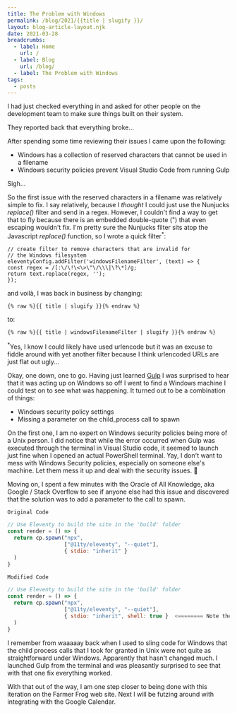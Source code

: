```yaml
---
title: The Problem with Windows
permalink: /blog/2021/{{title | slugify }}/
layout: blog-article-layout.njk
date: 2021-03-28
breadcrumbs:
  - label: Home
    url: /
  - label: Blog
    url: /blog/
  - label: The Problem with Windows
tags:
  - posts
---
```


<!-- Excerpt Start -->

I had just checked everything in and asked for other people on the development team to make sure things built on their system.

They reported back that everything broke...

<!-- Excerpt End -->

After spending some time reviewing their issues I came upon the following:

- Windows has a collection of reserved characters that cannot be used in a filename
- Windows security policies prevent Visual Studio Code from running Gulp

Sigh...

So the first issue with the reserved characters in a filename was relatively simple to fix. I say relatively, because I _thought_ I could just use the Nunjucks _replace()_ filter and send in a regex. However, I couldn't find a way to get that to fly because there is an embedded double-quote (") that even escaping wouldn't fix. I'm pretty sure the Nunjucks filter sits atop the Javascript _replace()_ function, so I wrote a quick filter<sup>\*</sup>:

```
// create filter to remove characters that are invalid for
// the Windows filesystem
eleventyConfig.addFilter('windowsFilenameFilter', (text) => {
const regex = /[:\/\!\<\>\"\/\\\|\?\*]/g;
return text.replace(regex, '');
});
```

and voilà, I was back in business by changing:

```
{% raw %}{{ title | slugify }}{% endraw %}
```

to:

```
{% raw %}{{ title | windowsFilenameFilter | slugify }}{% endraw %}
```

<sup>\*</sup>Yes, I know I could likely have used urlencode but it was an excuse to fiddle around with yet another filter because I think urlencoded URLs are just flat out ugly...

Okay, one down, one to go. Having just learned [Gulp](gulpjs.org) I was surprised to hear that it was acting up on Windows so off I went to find a Windows machine I could test on to see what was happening. It turned out to be a combination of things:

- Windows security policy settings
- Missing a parameter on the child_process call to spawn

On the first one, I am no expert on Windows security policies being more of a Unix person. I did notice that while the error occurred when Gulp was executed through the terminal in Visual Studio code, it seemed to launch just fine when I opened an actual PowerShell terminal. Yay, I don't want to mess with Windows Security policies, especially on someone else's machine. Let them mess it up and deal with the security issues. &#129315;

Moving on, I spent a few minutes with the Oracle of All Knowledge, aka Google / Stack Overflow to see if anyone else had this issue and discovered that the solution was to add a parameter to the call to spawn.

```js
Original Code

// Use Eleventy to build the site in the 'build' folder
const render = () => {
  return cp.spawn("npx",
                  ["@11ty/eleventy", "--quiet"],
                  { stdio: "inherit" }
  )
}
```

```js
Modified Code

// Use Eleventy to build the site in the 'build' folder
const render = () => {
  return cp.spawn("npx",
                  ["@11ty/eleventy", "--quiet"],
                  { stdio: "inherit", shell: true }  <======== Note the addition of shell: true
  )
}
```

I remember from waaaaay back when I used to sling code for Windows that the child process calls that I took for granted in Unix were not quite as straightforward under Windows. Apparently that hasn't changed much. I launched Gulp from the terminal and was pleasantly surprised to see that with that one fix everything worked.

With that out of the way, I am one step closer to being done with this iteration on the Farmer Frog web site. Next I will be futzing around with integrating with the Google Calendar.

